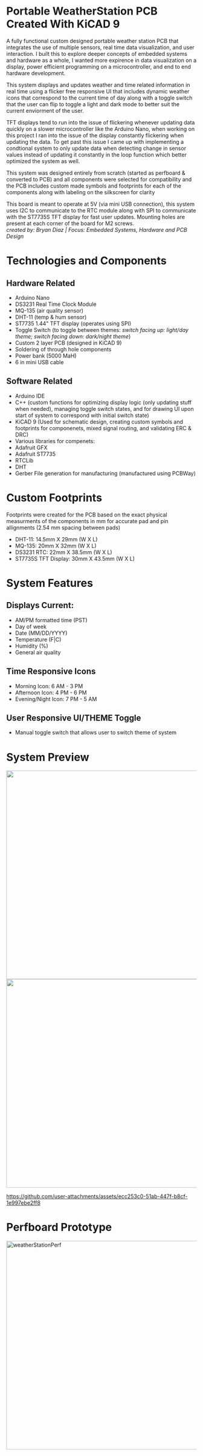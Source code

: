 # Portable WeatherStation PCB Created With KiCAD 9
A fully functional custom designed portable weather station PCB that integrates the use of multiple sensors, real time data visualization, and user interaction.
I built this to explore deeper concepts of embedded systems and hardware as a whole, I wanted more expirence in data visualization on a display, power efficient programming on a microcontroller, and end to end hardware development.
 
This system displays and updates weather and time related information in real time using a flicker free responsive UI that includes dynamic weather icons that correspond to the current time of day along with a toggle switch that the user can flip to toggle a light and dark mode to better suit the current enviorment of the user.
<br>
 
TFT displays tend to run into the issue of flickering whenever updating data quickly on a slower microcontroller like the Arduino Nano, when working on this project I ran into the issue of the display constantly flickering when updating the data. To get past this issue I came up with implementing a condtional system to only update data when detecting change in sensor values instead of updating it constantly in the loop function which better optimized the system as well.
 
This system was designed entirely from scratch (started as perfboard & converted to PCB) and all components were selected for compatibility and the PCB includes custom made symbols and footprints for each of the components along with labeling on the silkscreen for clarity
 
This board is meant to operate at 5V (via mini USB connection), this system uses I2C to communicate to the RTC module along with SPI to communicate with the ST7735S TFT display for fast user updates. Mounting holes are present at each corner of the board for M2 screws. <br>
*created by: Bryan Diaz | Focus: Embedded Systems, Hardware and PCB Design*

# Technologies and Components
## Hardware Related
- Arduino Nano
- DS3231 Real Time Clock Module
- MQ-135 (air quality sensor)
- DHT-11 (temp & hum sensor)
- ST7735 1.44" TFT display (operates using SPI)
- Toggle Switch (to toggle between themes: *switch facing up: light/day theme; switch facing down: dark/night theme*)
- Custom 2 layer PCB (designed in KiCAD 9)
- Soldering of through hole components
- Power bank (5000 MaH)
- 6 in mini USB cable

## Software Related
- Arduino IDE
- C++ (custom functions for optimizing display logic (only updating stuff when needed), managing toggle switch states, and for drawing UI upon start of system to correspond with initial switch state)
- KiCAD 9 (Used for schematic design, creating custom symbols and footprints for componenets, mixed signal routing, and validating ERC & DRC)
- Various libraries for compenets:
 - Adafruit GFX
 - Adafruit ST7735
 - RTCLib
 - DHT
- Gerber File generation for manufacturing (manufactured using PCBWay)

# Custom Footprints
Footprints were created for the PCB based on the exact physical measurments of the components in mm for accurate pad and pin allignments (2.54 mm spacing between pads)

- DHT-11: 14.5mm X 29mm (W X L)
- MQ-135: 20mm X 32mm (W X L)
- DS3231 RTC: 22mm X 38.5mm (W X L)
- ST7735S TFT Display: 30mm X 43.5mm (W X L)

# System Features
## Displays Current:
+ AM/PM formatted time (PST)
+ Day of week
+ Date (MM/DD/YYYY)
+ Temperature (F|C)
+ Humidity (%)
+ General air quality

## Time Responsive Icons 
+ Morning Icon: 6 AM - 3 PM
+ Afternoon Icon: 4 PM - 6 PM
+ Evening/Night Icon: 7 PM - 5 AM

## User Responsive UI/THEME Toggle
+ Manual toggle switch that allows user to switch theme of system

# System Preview

<img src = "https://github.com/user-attachments/assets/dde273cc-182d-4e56-90b9-a000ba16ea54" width = "550" height = "550"/> 
<img src = "https://github.com/user-attachments/assets/4f40f132-bb81-4a42-82a9-b12d7365d039" width = "550" height = "550"/>



https://github.com/user-attachments/assets/ecc253c0-51ab-447f-b8cf-1e997ebe2ff8

# Perfboard Prototype
<img width="550" height="550" alt="weatherStationPerf" src="https://github.com/user-attachments/assets/ddf8209c-aeb4-44ee-9170-c10dc0df8f23" />





